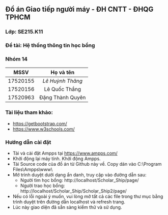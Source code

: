 ## Đồ án Giao tiếp người máy - ĐH CNTT - ĐHQG TPHCM
### Lớp: SE215.K11
### Đề tài: Hệ thống thông tin học bổng

### Nhóm 14

| MSSV        | Họ và tên           |
| ------------- |:-------------:|
| 17520155      | *Lê Huỳnh Thăng* |
| 17520156      | Lê Quốc Thắng     |
| 17520963      | Đặng Thành Quyên     |


### Tài liệu tham khảo: 
- https://getbootstrap.com/
- https://www.w3schools.com/

### Hướng dẫn cài đặt 
- Tải và cài đặt Ampps tại https://www.ampps.com/
- Khởi động lại máy tính. Khởi động Ampps.
- Tải Source code của đồ án từ Github này về. Copy dán vào C:\Program Files\Ampps\www\
- Mở trình duyệt dưới dạng ẩn danh, truy cập vào đường dẫn sau: 
  * Người tìm học bổng: http://localhost/Scholar_Ship/page/
  * Người trao học bổng: http://localhost/Scholar_Ship/Scholar_Ship2/page/
- Nếu có lỗi ngoài ý muốn, vui lòng mở tất cả các file trong thư mục bằng trình duyệt trên đường dẫn localhost và refresh trang. 
- Lúc này giao diện đã sẵn sàng kiểm thử và sử dụng.
  

